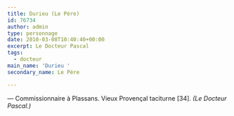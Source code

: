 ```yaml
---
title: Durieu (Le Père)
id: 76734
author: admin
type: personnage
date: 2010-03-08T10:40:40+00:00
excerpt: Le Docteur Pascal
tags:
  - docteur
main_name: 'Durieu '
secondary_name: Le Père

---
```

— Commissionnaire à Plassans. Vieux Provençal taciturne [34]. _(Le Docteur Pascal.)_